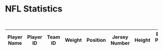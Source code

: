 <h1>NFL Statistics</h1>
<br>
<html>
<body>
  

<script>
  var requestOptions = {
    method: 'GET',
    redirect: 'follow'
  };

  fetch("https://tri3dev.duckdns.org/api/nfl", requestOptions)
    .then(response => response.json())
    .then(data => {
      const table = document.getElementById("sportsTable");
      const tbody = document.createElement("tbody");

      data.forEach(player => {
        const row = document.createElement("tr");

        for (const key in player) {
          const cell = document.createElement("td");
          cell.innerText = player[key];
          row.appendChild(cell);
        }

        tbody.appendChild(row);
      });

      table.appendChild(tbody);
    })
    .catch(error => console.log('error', error));

</script>


<table id="nflStats">
    <thead>
        <tr>
          <th onclick="sortTable('player name')">Player Name</th>
          <th onclick="sortTable('player id')">Player ID</th>
          <th onclick="sortTable('team id')">Team ID</th>
          <th onclick="sortTable('weight')">Weight</th>
          <th onclick="sortTable('position')">Position</th>
          <th onclick="sortTable('jersey number')">Jersey Number</th>
          <th onclick="sortTable('height')">Height</th>
          <th onclick="sortTable('espn player link')">ESPN Player Link</th>
    </thead>
 </table>
 
 <script>
    
    function sortTable(columnName) {
        const table = document.getElementById('nflStats');
        const rows = Array.from(table.tBodies[0].getElementsByTagName('tr'));
        const headerRow = table.getElementsByTagName('thead')[0].getElementsByTagName('tr')[0];
        const isAscending = !headerRow.classList.contains('asc');

        rows.sort((rowA, rowB) => {
            let cellA = rowA.querySelector(`td:nth-child(${getColumnIndex(columnName)})`).innerText;
            let cellB = rowB.querySelector(`td:nth-child(${getColumnIndex(columnName)})`).innerText;
            return isAscending ? cellA - cellB : cellB - cellA;
        });

        rows.forEach(row => table.tBodies[0].appendChild(row));
        headerRow.classList.toggle('asc');
       
    }

    
    function getColumnIndex(columnName) {
        const table = document.getElementById('nflStats');
        const headerRow = table.getElementsByTagName('thead')[0].getElementsByTagName('tr')[0];
        const headers = Array.from(headerRow.getElementsByTagName('th'));

        return headers.findIndex(header => header.innerText.toLowerCase() === columnName.toLowerCase()) + 1;
    }
</script>

<script>

const resultContainer = document.getElementById("result");
const url = "https://tri3dev.duckdns.org/api/nfl"
const create_fetch = url + '/create';
const read_fetch = url + '/';
read_players();

function read_players() {
    const read_options = {
      method: 'GET', 
      mode: 'cors', 
      cache: 'default', 
      credentials: 'omit', 
      headers: {
        'Content-Type': 'application/json'
      },
    };     
    fetch(read_fetch, read_options)
      
      .then(response => {
        if (response.status !== 200) {
            const errorMsg = 'Database read error: ' + response.status;
            console.log(errorMsg);
            const tr = document.createElement("tr");
            const td = document.createElement("td");
            td.innerHTML = errorMsg;
            tr.appendChild(td);
            return;
        }
        response.json().then(data => {
            console.log(data);
            for (let row in data) {
              console.log(data[row]);
              add_row(data[row]);
            }
        })
    })
    .catch(err => {
      console.error(err);
      const tr = document.createElement("tr");
      const td = document.createElement("td");
      td.innerHTML = err;
      tr.appendChild(td);
      resultContainer.appendChild(tr);
    });
  }

</script>

</body>
</html>
  






            
            

